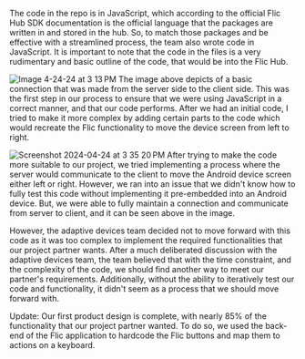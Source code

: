  The code in the repo is in JavaScript, which according to the official Flic Hub SDK documentation is the official language that the packages are written in and stored in the hub. So, to match those packages and be effective with a streamlined process, the team also wrote code in JavaScript. It is important to note that the code in the files is a very rudimentary and basic outline of the code, that would be into the Flic Hub. 

![Image 4-24-24 at 3 13 PM](https://github.com/pranavahuja2/EPICS_GLASS_ADAPTIVE_FLIC/assets/72278081/dcea5e13-44db-4e24-9151-1f907b55c165)
 The image above depicts of a basic connection that was made from the server side to the client side. This was the first step in our process to ensure that we were using JavaScript in a correct manner, and that our code performs. After we had an initial code, I tried to make it more complex by adding certain parts to the code which would recreate the Flic functionality to move the device screen from left to right. 
 
![Screenshot 2024-04-24 at 3 35 20 PM](https://github.com/pranavahuja2/EPICS_GLASS_ADAPTIVE_FLIC/assets/72278081/28ca4041-a6f9-4762-a393-6356cf386876)
 After trying to make the code more suitable to our project, we tried implementing a process where the server would communicate to the client to move the Android device screen either left or right. However, we ran into an issue that we didn't know how to fully test this code without implementing it pre-embedded into an Android device. But, we were able to fully maintain a connection and communicate from server to client, and it can be seen above in the image. 
 
 However, the adaptive devices team decided not to move forward with this code as it was too complex to implement the required functionalities that our project partner wants. After a much deliberated discussion with the adaptive devices team, the team believed that with the time constraint, and the complexity of the code, we should find another way to meet our partner's requirements. Additionally, without the ability to iteratively test our code and functionality, it didn't seem as a process that we should move forward with. 

 Update: Our first product design is complete, with nearly 85% of the functionality that our project partner wanted. To do so, we used the back-end of the Flic application to hardcode the Flic buttons and map them to actions on a keyboard.
